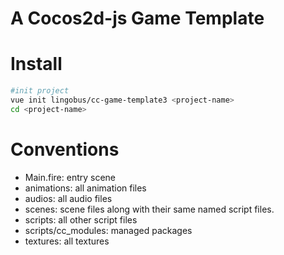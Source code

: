 A Cocos2d-js Game Template
====

Install
====
```bash
#init project
vue init lingobus/cc-game-template3 <project-name>
cd <project-name>
```

Conventions
====

- Main.fire: entry scene
- animations: all animation files
- audios: all audio files
- scenes: scene files along with their same named script files.
- scripts: all other script files
- scripts/cc_modules: managed packages
- textures: all textures
